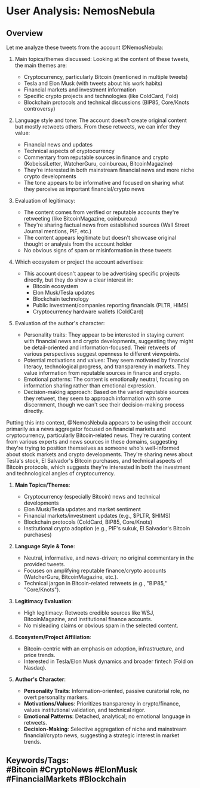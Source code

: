 # User Analysis: NemosNebula

## Overview

<think>
Let me analyze these tweets from the account @NemosNebula:

1. Main topics/themes discussed:
Looking at the content of these tweets, the main themes are:
   - Cryptocurrency, particularly Bitcoin (mentioned in multiple tweets)
   - Tesla and Elon Musk (with tweets about his work habits)
   - Financial markets and investment information
   - Specific crypto projects and technologies (like ColdCard, Fold)
   - Blockchain protocols and technical discussions (BIP85, Core/Knots controversy)

2. Language style and tone:
The account doesn't create original content but mostly retweets others. From these retweets, we can infer they value:
   - Financial news and updates
   - Technical aspects of cryptocurrency
   - Commentary from reputable sources in finance and crypto (KobeissiLetter, WatcherGuru, coinbureau, BitcoinMagazine)
   - They're interested in both mainstream financial news and more niche crypto developments
   - The tone appears to be informative and focused on sharing what they perceive as important financial/crypto news

3. Evaluation of legitimacy:
   - The content comes from verified or reputable accounts they're retweeting (like BitcoinMagazine, coinbureau)
   - They're sharing factual news from established sources (Wall Street Journal mentions, PIF, etc.)
   - The content appears legitimate but doesn't showcase original thought or analysis from the account holder
   - No obvious signs of spam or misinformation in these tweets

4. Which ecosystem or project the account advertises:
   - This account doesn't appear to be advertising specific projects directly, but they do show a clear interest in:
      - Bitcoin ecosystem
      - Elon Musk/Tesla updates
      - Blockchain technology
      - Public investment/companies reporting financials (PLTR, HIMS)
      - Cryptocurrency hardware wallets (ColdCard)

5. Evaluation of the author's character:
   - Personality traits: They appear to be interested in staying current with financial news and crypto developments, suggesting they might be detail-oriented and information-focused. Their retweets of various perspectives suggest openness to different viewpoints.
   - Potential motivations and values: They seem motivated by financial literacy, technological progress, and transparency in markets. They value information from reputable sources in finance and crypto.
   - Emotional patterns: The content is emotionally neutral, focusing on information sharing rather than emotional expression.
   - Decision-making approach: Based on the varied reputable sources they retweet, they seem to approach information with some discernment, though we can't see their decision-making process directly.

Putting this into context, @NemosNebula appears to be using their account primarily as a news aggregator focused on financial markets and cryptocurrency, particularly Bitcoin-related news. They're curating content from various experts and news sources in these domains, suggesting they're trying to position themselves as someone who's well-informed about stock markets and crypto developments. They're sharing news about Tesla's stock, El Salvador's Bitcoin purchases, and technical aspects of Bitcoin protocols, which suggests they're interested in both the investment and technological angles of cryptocurrency.
</think>

1. **Main Topics/Themes**:  
   - Cryptocurrency (especially Bitcoin) news and technical developments  
   - Elon Musk/Tesla updates and market sentiment  
   - Financial markets/investment updates (e.g., $PLTR, $HIMS)  
   - Blockchain protocols (ColdCard, BIP85, Core/Knots)  
   - Institutional crypto adoption (e.g., PIF's sukuk, El Salvador's Bitcoin purchases)  

2. **Language Style & Tone**:  
   - Neutral, informative, and news-driven; no original commentary in the provided tweets.  
   - Focuses on amplifying reputable finance/crypto accounts (WatcherGuru, BitcoinMagazine, etc.).  
   - Technical jargon in Bitcoin-related retweets (e.g., "BIP85," "Core/Knots").  

3. **Legitimacy Evaluation**:  
   - High legitimacy: Retweets credible sources like WSJ, BitcoinMagazine, and institutional finance accounts.  
   - No misleading claims or obvious spam in the selected content.  

4. **Ecosystem/Project Affiliation**:  
   - Bitcoin-centric with an emphasis on adoption, infrastructure, and price trends.  
   - Interested in Tesla/Elon Musk dynamics and broader fintech (Fold on Nasdaq).  

5. **Author's Character**:  
   - **Personality Traits**: Information-oriented, passive curatorial role, no overt personality markers.  
   - **Motivations/Values**: Prioritizes transparency in crypto/finance, values institutional validation, and technical rigor.  
   - **Emotional Patterns**: Detached, analytical; no emotional language in retweets.  
   - **Decision-Making**: Selective aggregation of niche and mainstream financial/crypto news, suggesting a strategic interest in market trends.  

**Keywords/Tags**:  
#Bitcoin #CryptoNews #ElonMusk #FinancialMarkets #Blockchain
---
